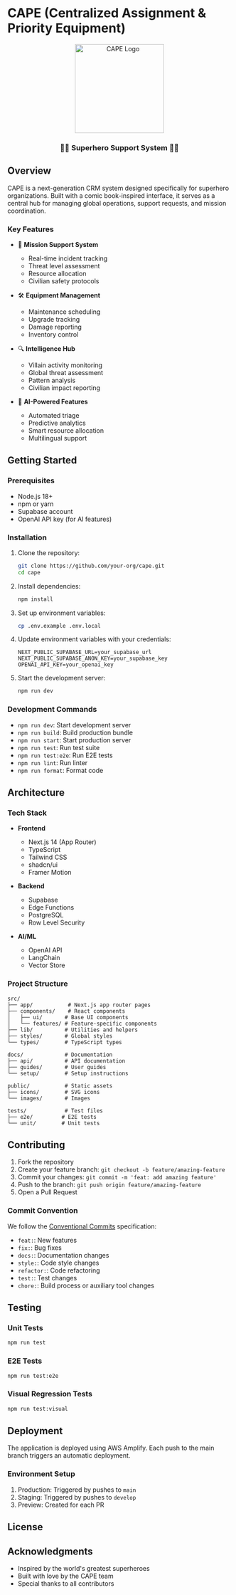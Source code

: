 # CAPE (Centralized Assignment & Priority Equipment)

<div align="center">
  <img src="docs/assets/logo.png" alt="CAPE Logo" width="200"/>
  <h3>🦸‍♂️ Superhero Support System 🦸‍♀️</h3>
</div>

## Overview

CAPE is a next-generation CRM system designed specifically for superhero organizations. Built with a comic book-inspired interface, it serves as a central hub for managing global operations, support requests, and mission coordination.

### Key Features

- 🎯 **Mission Support System**
  - Real-time incident tracking
  - Threat level assessment
  - Resource allocation
  - Civilian safety protocols

- 🛠️ **Equipment Management**
  - Maintenance scheduling
  - Upgrade tracking
  - Damage reporting
  - Inventory control

- 🔍 **Intelligence Hub**
  - Villain activity monitoring
  - Global threat assessment
  - Pattern analysis
  - Civilian impact reporting

- 🤖 **AI-Powered Features**
  - Automated triage
  - Predictive analytics
  - Smart resource allocation
  - Multilingual support

## Getting Started

### Prerequisites

- Node.js 18+
- npm or yarn
- Supabase account
- OpenAI API key (for AI features)

### Installation

1. Clone the repository:
   ```bash
   git clone https://github.com/your-org/cape.git
   cd cape
   ```

2. Install dependencies:
   ```bash
   npm install
   ```

3. Set up environment variables:
   ```bash
   cp .env.example .env.local
   ```

4. Update environment variables with your credentials:
   ```env
   NEXT_PUBLIC_SUPABASE_URL=your_supabase_url
   NEXT_PUBLIC_SUPABASE_ANON_KEY=your_supabase_key
   OPENAI_API_KEY=your_openai_key
   ```

5. Start the development server:
   ```bash
   npm run dev
   ```

### Development Commands

- `npm run dev`: Start development server
- `npm run build`: Build production bundle
- `npm run start`: Start production server
- `npm run test`: Run test suite
- `npm run test:e2e`: Run E2E tests
- `npm run lint`: Run linter
- `npm run format`: Format code

## Architecture

### Tech Stack

- **Frontend**
  - Next.js 14 (App Router)
  - TypeScript
  - Tailwind CSS
  - shadcn/ui
  - Framer Motion

- **Backend**
  - Supabase
  - Edge Functions
  - PostgreSQL
  - Row Level Security

- **AI/ML**
  - OpenAI API
  - LangChain
  - Vector Store

### Project Structure

```
src/
├── app/           # Next.js app router pages
├── components/    # React components
│   ├── ui/       # Base UI components
│   └── features/ # Feature-specific components
├── lib/          # Utilities and helpers
├── styles/       # Global styles
└── types/        # TypeScript types

docs/             # Documentation
├── api/          # API documentation
├── guides/       # User guides
└── setup/        # Setup instructions

public/           # Static assets
├── icons/        # SVG icons
└── images/       # Images

tests/            # Test files
├── e2e/         # E2E tests
└── unit/        # Unit tests
```

## Contributing

1. Fork the repository
2. Create your feature branch: `git checkout -b feature/amazing-feature`
3. Commit your changes: `git commit -m 'feat: add amazing feature'`
4. Push to the branch: `git push origin feature/amazing-feature`
5. Open a Pull Request

### Commit Convention

We follow the [Conventional Commits](https://www.conventionalcommits.org/) specification:

- `feat:`: New features
- `fix:`: Bug fixes
- `docs:`: Documentation changes
- `style:`: Code style changes
- `refactor:`: Code refactoring
- `test:`: Test changes
- `chore:`: Build process or auxiliary tool changes

## Testing

### Unit Tests

```bash
npm run test
```

### E2E Tests

```bash
npm run test:e2e
```

### Visual Regression Tests

```bash
npm run test:visual
```

## Deployment

The application is deployed using AWS Amplify. Each push to the main branch triggers an automatic deployment.

### Environment Setup

1. Production: Triggered by pushes to `main`
2. Staging: Triggered by pushes to `develop`
3. Preview: Created for each PR

## License


## Acknowledgments

- Inspired by the world's greatest superheroes
- Built with love by the CAPE team
- Special thanks to all contributors 